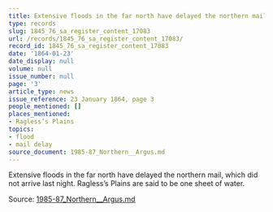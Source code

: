```yaml
---
title: Extensive floods in the far north have delayed the northern mail
type: records
slug: 1845_76_sa_register_content_17083
url: /records/1845_76_sa_register_content_17083/
record_id: 1845_76_sa_register_content_17083
date: '1864-01-23'
date_display: null
volume: null
issue_number: null
page: '3'
article_type: news
issue_reference: 23 January 1864, page 3
people_mentioned: []
places_mentioned:
- Ragless’s Plains
topics:
- flood
- mail delay
source_document: 1985-87_Northern__Argus.md
---
```


Extensive floods in the far north have delayed the northern mail, which did not arrive last night.  Ragless’s Plains are said to be one sheet of water.

Source: [1985-87_Northern__Argus.md](/downloads/markdown/1985-87_Northern__Argus.md)
